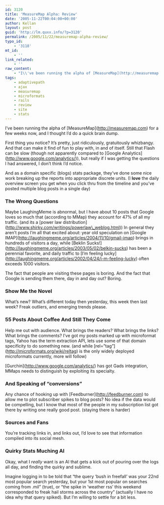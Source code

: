 ```yaml
---
id: 3120
title: 'MeasureMap Alpha: Review'
date: '2005-11-22T00:04:00+00:00'
author: Kellan
layout: post
guid: 'http://lm.quxx.info/?p=3120'
permalink: /2005/11/22/measuremap-alpha-review/
typo_id:
    - '3118'
mt_id:
    - ''
link_related:
    - ''
raw_content:
    - "I\\'ve been running the alpha of [MeasureMap](http://measuremap.com) for a few weeks now, and I thought I\\'d do a quick brain dump. \r\n\r\nFirst thing you notice?  It\\'s pretty, just ridiculously, gratuitously whizbangy.  And that can make it find of fun to play with, in and of itself.  Still that Flash can be slow (though not apparently compared to [Google Analytics](http://www.google.com/analytics/)), but really if I was getting the questions I had answered, I don\\'t think I\\'d notice.\r\n\r\nAnd as a domain specific (blogs) stats package, they\\'ve done some nice work breaking up the reports into appropriate discrete units. (I **love** the daily overview screen you get when you click thru from the timeline and you\\'ve posted multiple blog posts in a single day)\n### The Wrong Questions\r\n\r\nMaybe LaughingMeme is abnormal, but I have about 10 posts that Google loves so much that  (according to MMap) they account for 47% of all my traffic. (and its a [power law distribution](http://www.shirky.com/writings/powerlaw_weblog.html)) In general they aren\\'t posts I\\'m all that excited about: year old speculation on [Google IMAP](http://laughingmeme.org/articles/2004/11/10/gmail-imap) brings in hundreds of visitors a day,  while [Beklin Sucks!](http://laughingmeme.org/articles/2003/05/02/belkin-sucks) has been a perennial favorite, and daily traffic to [I\\'m feeling lucky](http://laughingmeme.org/articles/2002/04/24/i-m-feeling-lucky) often exceeds 1000 visitors.  \r\n\r\nThe fact that people are visiting these pages is boring.  And the fact that Google is sending them there, day in and day out?  Boring.\r\n\r\n### Show Me the Novel\r\n\r\nWhat\\'s new?  What\\'s different today then yesterday, this week then last week? Freak outliers, and emerging trends please.\r\n\r\n### 55 Posts About Coffee And Still They Come\r\n\r\nHelp me out with audience.  What brings the readers?  What brings the links?  What brings the comments?  I\\'ve got my posts marked up with microformat tags, Yahoo has the term extraction API, lets use some of that domain specificity to do something new. (and while [rel=\\\"tag\\\"](http://microformats.org/wiki/reltag) is the only widely deployed microformats currently, more will follow) \r\n\r\n[Gurchin](http://www.google.com/analytics/) has got Gads integration, MMaps needs to distinguish by exploiting its specialty.\r\n\r\n### And Speaking of \\\"conversions\\\"\r\n\r\nAny chance of hooking up with [Feedburner](http://feedburner.com) to allow me to plot subscriber spikes to blog posts?  No idea if the data would be compelling, but I know that most of the people in my subscription list got there by writing one really good post. (staying there is harder)\r\n\r\n### Sources and Fans\r\n\r\nYou\\'re tracking links in, and links out, I\\'d love to see that information compiled into its social mesh.\r\n\r\n### Quirky Stats Muching AI\r\n\r\nOkay, what I *really* want is an AI that gets a kick out of pouring over the logs all day, and finding the quirky and sublime.  \r\n\r\nImagine logging in to be told that \\\"the query \\'bush in freefall\\' was your 22nd most popular search yesterday, but your 1st most popular on searches coming from .mil\\\" (true), or \\\"the spike in \\'weather rss\\' this weekend corresponded to freak hail storms across the country\\\" (actually I have no idea why that query spiked).  But I\\'m willing to settle for a bit less."
tags:
    - adaptivepath
    - ajax
    - measuremap
    - microformats
    - rails
    - review
    - site
    - stats
---
```


I’ve been running the alpha of \[MeasureMap\](http://measuremap.com) for a few weeks now, and I thought I’d do a quick brain dump.

First thing you notice? It’s pretty, just ridiculously, gratuitously whizbangy. And that can make it find of fun to play with, in and of itself. Still that Flash can be slow (though not apparently compared to \[Google Analytics\](http://www.google.com/analytics/)), but really if I was getting the questions I had answered, I don’t think I’d notice.

And as a domain specific (blogs) stats package, they’ve done some nice work breaking up the reports into appropriate discrete units. (I **love** the daily overview screen you get when you click thru from the timeline and you’ve posted multiple blog posts in a single day)

### The Wrong Questions

Maybe LaughingMeme is abnormal, but I have about 10 posts that Google loves so much that (according to MMap) they account for 47% of all my traffic. (and its a \[power law distribution\](http://www.shirky.com/writings/powerlaw\_weblog.html)) In general they aren’t posts I’m all that excited about: year old speculation on \[Google IMAP\](http://laughingmeme.org/articles/2004/11/10/gmail-imap) brings in hundreds of visitors a day, while \[Beklin Sucks!\](http://laughingmeme.org/articles/2003/05/02/belkin-sucks) has been a perennial favorite, and daily traffic to \[I’m feeling lucky\](http://laughingmeme.org/articles/2002/04/24/i-m-feeling-lucky) often exceeds 1000 visitors.

The fact that people are visiting these pages is boring. And the fact that Google is sending them there, day in and day out? Boring.

### Show Me the Novel

What’s new? What’s different today then yesterday, this week then last week? Freak outliers, and emerging trends please.

### 55 Posts About Coffee And Still They Come

Help me out with audience. What brings the readers? What brings the links? What brings the comments? I’ve got my posts marked up with microformat tags, Yahoo has the term extraction API, lets use some of that domain specificity to do something new. (and while \[rel=”tag”\](http://microformats.org/wiki/reltag) is the only widely deployed microformats currently, more will follow)

\[Gurchin\](http://www.google.com/analytics/) has got Gads integration, MMaps needs to distinguish by exploiting its specialty.

### And Speaking of “conversions”

Any chance of hooking up with \[Feedburner\](http://feedburner.com) to allow me to plot subscriber spikes to blog posts? No idea if the data would be compelling, but I know that most of the people in my subscription list got there by writing one really good post. (staying there is harder)

### Sources and Fans

You’re tracking links in, and links out, I’d love to see that information compiled into its social mesh.

### Quirky Stats Muching AI

Okay, what I *really* want is an AI that gets a kick out of pouring over the logs all day, and finding the quirky and sublime.

Imagine logging in to be told that “the query ‘bush in freefall’ was your 22nd most popular search yesterday, but your 1st most popular on searches coming from .mil” (true), or “the spike in ‘weather rss’ this weekend corresponded to freak hail storms across the country” (actually I have no idea why that query spiked). But I’m willing to settle for a bit less.